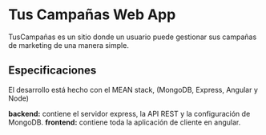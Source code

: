 # Tus Campañas Web App

TusCampañas es un sitio donde un usuario puede gestionar sus campañas de marketing de una manera simple.

## Especificaciones
El desarrollo está hecho con el MEAN stack, (MongoDB, Express, Angular y Node)

**backend:** contiene el servidor express, la API REST y la configuración de MongoDB.
**frontend:** contiene toda la aplicación de cliente en angular.